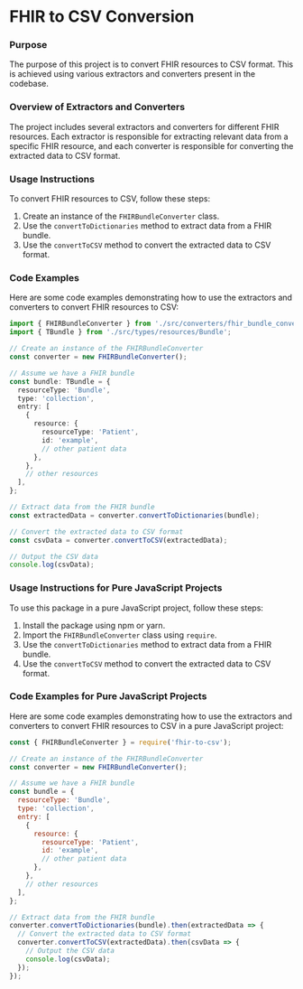 # FHIR to CSV Conversion

### Purpose

The purpose of this project is to convert FHIR resources to CSV format. This is achieved using various extractors and converters present in the codebase.

### Overview of Extractors and Converters

The project includes several extractors and converters for different FHIR resources. Each extractor is responsible for extracting relevant data from a specific FHIR resource, and each converter is responsible for converting the extracted data to CSV format.

### Usage Instructions

To convert FHIR resources to CSV, follow these steps:

1. Create an instance of the `FHIRBundleConverter` class.
2. Use the `convertToDictionaries` method to extract data from a FHIR bundle.
3. Use the `convertToCSV` method to convert the extracted data to CSV format.

### Code Examples

Here are some code examples demonstrating how to use the extractors and converters to convert FHIR resources to CSV:

```ts
import { FHIRBundleConverter } from './src/converters/fhir_bundle_converter';
import { TBundle } from './src/types/resources/Bundle';

// Create an instance of the FHIRBundleConverter
const converter = new FHIRBundleConverter();

// Assume we have a FHIR bundle
const bundle: TBundle = {
  resourceType: 'Bundle',
  type: 'collection',
  entry: [
    {
      resource: {
        resourceType: 'Patient',
        id: 'example',
        // other patient data
      },
    },
    // other resources
  ],
};

// Extract data from the FHIR bundle
const extractedData = converter.convertToDictionaries(bundle);

// Convert the extracted data to CSV format
const csvData = converter.convertToCSV(extractedData);

// Output the CSV data
console.log(csvData);
```

### Usage Instructions for Pure JavaScript Projects

To use this package in a pure JavaScript project, follow these steps:

1. Install the package using npm or yarn.
2. Import the `FHIRBundleConverter` class using `require`.
3. Use the `convertToDictionaries` method to extract data from a FHIR bundle.
4. Use the `convertToCSV` method to convert the extracted data to CSV format.

### Code Examples for Pure JavaScript Projects

Here are some code examples demonstrating how to use the extractors and converters to convert FHIR resources to CSV in a pure JavaScript project:

```js
const { FHIRBundleConverter } = require('fhir-to-csv');

// Create an instance of the FHIRBundleConverter
const converter = new FHIRBundleConverter();

// Assume we have a FHIR bundle
const bundle = {
  resourceType: 'Bundle',
  type: 'collection',
  entry: [
    {
      resource: {
        resourceType: 'Patient',
        id: 'example',
        // other patient data
      },
    },
    // other resources
  ],
};

// Extract data from the FHIR bundle
converter.convertToDictionaries(bundle).then(extractedData => {
  // Convert the extracted data to CSV format
  converter.convertToCSV(extractedData).then(csvData => {
    // Output the CSV data
    console.log(csvData);
  });
});
```
